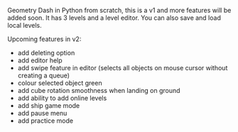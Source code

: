 Geometry Dash in Python from scratch, this is a v1 and more features will be added soon.
It has 3 levels and a level editor. You can also save and load local levels.

Upcoming features in v2:
- add deleting option
- add editor help
- add swipe feature in editor (selects all objects on mouse cursor without creating a queue)
- colour selected object green
- add cube rotation smoothness when landing on ground
- add ability to add online levels
- add ship game mode
- add pause menu
- add practice mode
